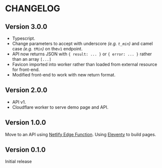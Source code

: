 # CHANGELOG

## Version 3.0.0

- Typescript.
- Change parameters to accept with underscore *(e.g. `t_min`)* and camel case *(e.g. `tMin`)* on the`v1` endpoint.
- API now returns JSON with `{ result: ... }` or `{ error: ... }` rather than an array `[...]`
- Favicon imported into worker rather than loaded from external resource for front-end.
- Modified front-end to work with new return format.

## Version 2.0.0

- API v1.
- Cloudflare worker to serve demo page and API.

## Version 1.0.0

Move to an API using [Netlify Edge Function](https://docs.netlify.com/edge-functions/overview/). Using [Eleventy](https://11ty.dev) to build pages.

## Version 0.1.0

Initial release

